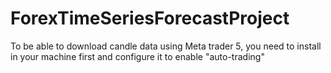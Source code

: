 # ForexTimeSeriesForecastProject

To be able to download candle data using Meta trader 5, you need to install in your machine first and configure it to enable "auto-trading"